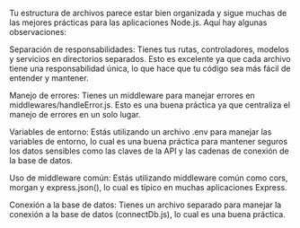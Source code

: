 Tu estructura de archivos parece estar bien organizada y sigue muchas de las mejores prácticas para las aplicaciones Node.js. Aquí hay algunas observaciones:

Separación de responsabilidades: Tienes tus rutas, controladores, modelos y servicios en directorios separados. Esto es excelente ya que cada archivo tiene una responsabilidad única, lo que hace que tu código sea más fácil de entender y mantener.

Manejo de errores: Tienes un middleware para manejar errores en middlewares/handleError.js. Esto es una buena práctica ya que centraliza el manejo de errores en un solo lugar.

Variables de entorno: Estás utilizando un archivo .env para manejar las variables de entorno, lo cual es una buena práctica para mantener seguros los datos sensibles como las claves de la API y las cadenas de conexión de la base de datos.

Uso de middleware común: Estás utilizando middleware común como cors, morgan y express.json(), lo cual es típico en muchas aplicaciones Express.

Conexión a la base de datos: Tienes un archivo separado para manejar la conexión a la base de datos (connectDb.js), lo cual es una buena práctica.